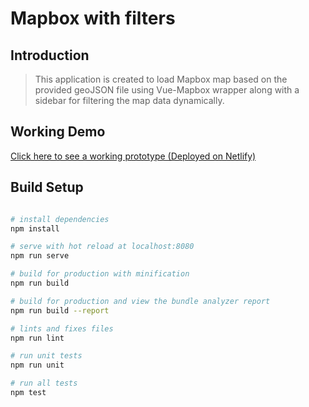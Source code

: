 # Mapbox with filters

## Introduction

> This application is created to load Mapbox map based on the provided geoJSON file using Vue-Mapbox wrapper along with a sidebar for filtering the map data dynamically. 

## Working Demo
[Click here to see a working prototype (Deployed on Netlify)](https://condescending-einstein-c65a28.netlify.app/)

## Build Setup
``` bash

# install dependencies
npm install

# serve with hot reload at localhost:8080
npm run serve

# build for production with minification
npm run build

# build for production and view the bundle analyzer report
npm run build --report

# lints and fixes files
npm run lint

# run unit tests
npm run unit

# run all tests
npm test
```

